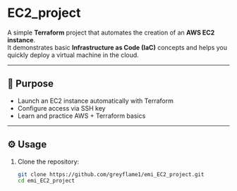 # EC2_project

A simple **Terraform** project that automates the creation of an **AWS EC2 instance**.  
It demonstrates basic **Infrastructure as Code (IaC)** concepts and helps you quickly deploy a virtual machine in the cloud.

---

## 🚀 Purpose

- Launch an EC2 instance automatically with Terraform  
- Configure access via SSH key  
- Learn and practice AWS + Terraform basics  

---

## ⚙️ Usage

1. Clone the repository:
   ```bash
   git clone https://github.com/greyflame1/emi_EC2_project.git
   cd emi_EC2_project
